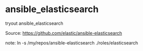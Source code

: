 # ansible_elasticsearch
tryout ansible_elasticsearch

Source: https://github.com/elastic/ansible-elasticsearch

note:
ln -s /my/repos/ansible-elasticsearch ./roles/elasticsearch